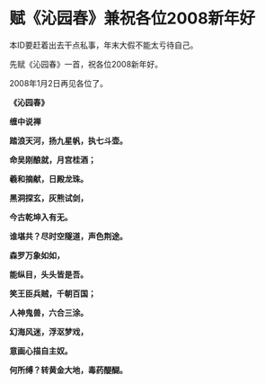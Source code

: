 赋《沁园春》兼祝各位2008新年好
====

			

本ID要赶着出去干点私事，年末大假不能太亏待自己。

先赋《沁园春》一首，祝各位2008新年好。

2008年1月2日再见各位了。

**《沁园春》**

**缠中说禅**

**踏浪天河，扬九星帆，执七斗壶。**

**命吴刚酿就，月宫桂酒；**

**羲和摘献，日殿龙珠。**

**黑洞探玄，灰熊试剑，**

**今古乾坤入有无。**

**谁堪共？尽时空隧道，声色荆途。**

**森罗万象如如，**

**能纵目，头头皆是吾。**

**笑王臣兵贼，千朝百国；**

**人神鬼兽，六合三涂。**

**幻海风迷，浮沤梦戏，**

**意画心描自主奴。**

**何所缚？转黄金大地，毒药醍醐。**
